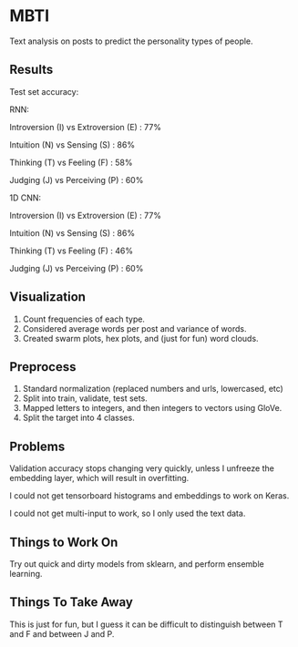 # MBTI
Text analysis on posts to predict the personality types of people.

## Results

Test set accuracy:

RNN: 

Introversion (I) vs Extroversion (E) : 77%

Intuition    (N) vs Sensing      (S) : 86%

Thinking     (T) vs Feeling      (F) : 58%

Judging      (J) vs Perceiving   (P) : 60%

1D CNN: 

Introversion (I) vs Extroversion (E) : 77%

Intuition    (N) vs Sensing      (S) : 86%

Thinking     (T) vs Feeling      (F) : 46%

Judging      (J) vs Perceiving   (P) : 60%

## Visualization

1. Count frequencies of each type.
2. Considered average words per post and variance of words.
3. Created swarm plots, hex plots, and (just for fun) word clouds.

## Preprocess

1. Standard normalization (replaced numbers and urls, lowercased, etc)
2. Split into train, validate, test sets.
3. Mapped letters to integers, and then integers to vectors using GloVe.
4. Split the target into 4 classes.

## Problems

Validation accuracy stops changing very quickly, unless I unfreeze the embedding layer, which will result in overfitting.

I could not get tensorboard histograms and embeddings to work on Keras.

I could not get multi-input to work, so I only used the text data.



## Things to Work On

Try out quick and dirty models from sklearn, and perform ensemble learning.

## Things To Take Away

This is just for fun, but I guess it can be difficult to distinguish between T and F and between J and P.

